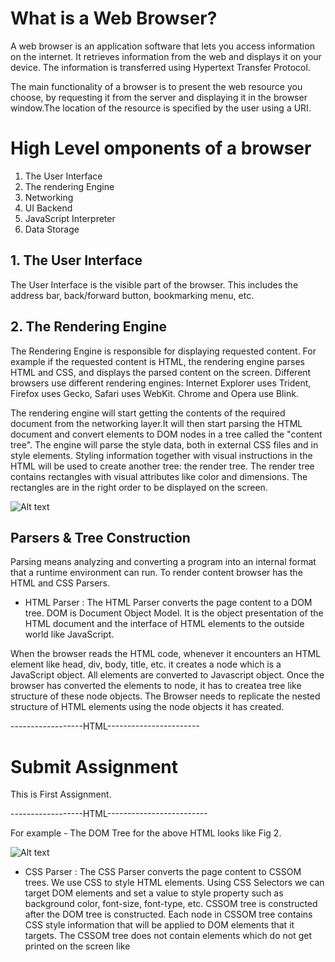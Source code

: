 # What is a Web Browser?

A web browser is an application software that lets you access information on the internet. It retrieves information from the web and displays
it on your device. The information is transferred using Hypertext Transfer Protocol.

The main functionality of a browser is to present the web resource you choose, by requesting it from the server and displaying it in the
browser window.The location of the resource is specified by the user using a URI.

# High Level omponents of a browser

1. The User Interface
2. The rendering Engine
3. Networking
4. UI Backend
5. JavaScript Interpreter
6. Data Storage

## 1. The User Interface

The User Interface is the visible part of the browser. This includes the address bar, back/forward button, bookmarking menu, etc. 

## 2. The Rendering Engine

 The Rendering Engine is responsible for displaying requested content. For example if the requested content is HTML, the rendering engine parses HTML and CSS, and displays the parsed content on the screen.
 Different browsers use different rendering engines: Internet Explorer uses Trident, Firefox uses Gecko, Safari uses WebKit. Chrome and Opera use Blink.

 The rendering engine will start getting the contents of the required document from the networking layer.It will then start parsing the HTML document and convert elements to DOM nodes in a tree called the "content tree". The engine will parse the style data, both in external CSS files and in style elements. Styling information together with visual instructions in the HTML will be used to create another tree: the render tree.
 The render tree contains rectangles with visual attributes like color and dimensions. The rectangles are in the right order to be displayed on the screen.
 
![Alt text](../../../../../d:/Desktop%20New/Pesto%20Assignments/p7-sumit-mohinderng/Week-1/images/Flow%20Diagram.png)

 ## Parsers & Tree Construction
 Parsing means analyzing and converting a program into an internal format that a runtime environment can run. To render content browser has the HTML and CSS Parsers.

 - HTML Parser : The HTML Parser converts the page content to a DOM tree. DOM is Document Object Model. It is the object presentation of the HTML document and the interface of HTML elements to the outside world like JavaScript.

 When the browser reads the HTML code, whenever it encounters an HTML element like head, div, body, title, etc. it creates a node which is a JavaScript object. All elements are converted to Javascript object. Once the browser has converted the elements to node, it has to createa tree like structure of these node objects. The Browser needs to replicate the nested structure of HTML elements using the node objects it has created.

------------------HTML-----------------------
 <html>
 <head>
 <title>
 Assignment 1
 </title>
 </head>

 <body>
 <div>
 <h1>
 Submit Assignment
 </h1>
 <p>
 This is First Assignment.
 </p>
 </div>
 </body>
 </html>
------------------HTML-------------------------

For example - The DOM Tree for the above HTML looks like Fig 2.

![Alt text](../../../../../d:/Desktop%20New/Pesto%20Assignments/p7-sumit-mohinderng/Week-1/images/Dom%20Tree.png)

- CSS Parser : The CSS Parser converts the page content to CSSOM trees. We use CSS to style HTML elements. Using CSS Selectors we can target DOM elements and set a value to style  property such as background color, font-size, font-type, etc. CSSOM tree is constructed after the DOM tree is constructed. Each node in CSSOM tree contains CSS style information that will be applied to DOM elements that it targets. The CSSOM tree does not contain elements which do not get printed on the screen like <title>,<script>, <link>,etc.

------------------CSS---------------------------
html {
    padding: 0;
    margin: 0;
}

body {
    font-size: 14px;
}

div {
    width: 300px;
    height: 200px;
    color: black;
}

h1{
    color: green;
}
p {
    color: gray;
}
------------------CSS-----------------------------
For example - The DOM Tree for the above CSS looks like Fig 3.

![Alt text](../../../../../d:/Desktop%20New/Pesto%20Assignments/p7-sumit-mohinderng/Week-1/images/CSSOM%20Tree.png)

- Render Tree : Render tree is a tree constructed by combining DOM tree and CSSOM tree. The browser needs to calculate the layout of each visible element and paint them on screen. For that, the browser uses Render Tree.

 ## Script Processor and Order 
 Script Processor executes Javascript code to process an  event. Web is a synchronous model. The scripts are expected to be parsed and executed immediately when the parser reaches the <script> tag. 
 The parsing of the document stops until the script tag has been executed. If the script is external then the resource must first be fetched from the network - this is also done synchronously, and parsing halts until the resource is fetched. One can add the "defer" attribute to a script, in which case it will not halt document parsing and will execute after the document is parsed.


## Layout and Painting
The browser creates the layout of each individual Render Tree node. The layout consists of the size of each node in pixels and the position it will be printed on the screen. This process is called layout since the browser calculates the layout information of each node.

Since elements in the Render-Tree can overlap each other and they can have CSS properties that make them frequently change the look, position, or geometry (such as animations), the browser creates a layer for it.
Creating layers helps the browser efficiently perform painting operations throughout the lifecycle of a web page such as while scrolling or resizing the browser window. Having layers also help the browser correctly draw elements in the stacking order (along the z-axis) as they were intended by the developer.
Now that we have layers, we can combine them and draw them on the screen. But the browser does not draw all the layers in a single go. Each layer is drawn separately first.
Inside each layer, the browser fills the individual pixels for whatever visible property the element has such as border, background color, shadow, text, etc. This process is also called as rasterization. To increase performance, the browser may use different threads to perform rasterization.